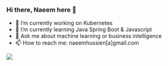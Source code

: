 ### Hi there, Naeem here 👋

- 🔭 I’m currently working on Kubernetes
- 🌱 I’m currently learning Java Spring Boot & Javascript
- 💬 Ask me about machine learning or business intelligence
- 📫 How to reach me: naeemhussien[a]gmail.com

<!-- <a href="https://github.com/naeem-bebit/naeem-bebit">
  <img align="left" src="https://github-readme-stats.vercel.app/api?username=naeem-bebit&count_private=true&show_icons=true&theme=dark" />
</a> -->
<a href="https://github.com/naeem-bebit/naeem-bebit">
  <img align="left" src="https://github-readme-stats.vercel.app/api/top-langs/?username=naeem-bebit&theme=tokyonight&layout=compact" />
</a>


<!--
**naeem-bebit/naeem-bebit** is a ✨ _special_ ✨ repository because its `README.md` (this file) appears on your GitHub profile.

Here are some ideas to get you started:

- 🔭 I’m currently working on ...
- 🌱 I’m currently learning ...
- 👯 I’m looking to collaborate on ...
- 🤔 I’m looking for help with ...
- 💬 Ask me about ...
- 📫 How to reach me: ...
- 😄 Pronouns: ...
- ⚡ Fun fact: ...
-->

